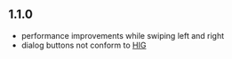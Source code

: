 ## 1.1.0

* performance improvements while swiping left and right
* dialog buttons not conform to [HIG](https://docs.ubports.com/en/latest/humanguide/app-layout/dialogs.html)

